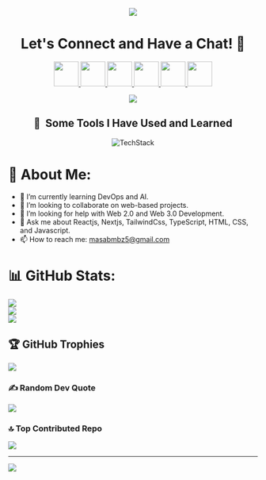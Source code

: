 <p align="center">
  <img src="https://capsule-render.vercel.app/api?type=waving&color=gradient&text=Hello!&height=100&section=header"/>
</p>

<h1 align="center">
  Let's Connect and Have a Chat! 💬
</h1>

<p align="center">
  <a href="https://masab-mbz-portfolio.vercel.app">
    <img height="50" src="https://user-images.githubusercontent.com/46517096/166972883-f5f1d88c-0246-4374-88ac-ded0f2cf0699.png"/>
  </a>
  <a href="https://linkedin.com/in/masab-bin-zia-411a0922a">
    <img height="50" src="https://user-images.githubusercontent.com/46517096/166973395-19676cd8-f8ec-4abf-83ff-da8243505b82.png"/>
  </a>
  <a href="https://medium.com/@masabmbz5">
    <img height="50" src="https://user-images.githubusercontent.com/46517096/166973962-d05d145a-b6a0-4643-bd3d-5ac845679367.png"/>
  </a>
  <a href="https://dev.to/masab_mbz">
    <img height="50" src="https://user-images.githubusercontent.com/46517096/166974096-7aeecad4-483e-4c85-983f-f4b37b3f794e.png"/>
  </a>
  <a href="https://twitter.com/hadescreeping">
    <img height="50" src="https://user-images.githubusercontent.com/46517096/166974271-91dfa250-d70b-4cb9-8707-f1bda1b708c3.png"/>
  </a>
  <a href="https://instagram.com/masab_mbz">
    <img height="50" src="https://user-images.githubusercontent.com/46517096/166974368-9798f39f-1f46-499c-b14e-81f0a3f83a06.png"/>
  </a>
</p>

<p align="center">
  <img src="https://media2.giphy.com/media/v1.Y2lkPTc5MGI3NjExb2ZxMnJyeXdpc2hiY291aHR5aXU4cGljbXltMGI4azkxOHByM3hjMiZlcD12MV9pbnRlcm5hbF9naWZfYnlfaWQmY3Q9Zw/2IudUHdI075HL02Pkk/giphy.gif">
</p>
  
<h2 align="center"> 🚀 &nbsp;Some Tools I Have Used and Learned</h2>

<p align="center">
  <img src="https://skillicons.dev/icons?i=js,html,css,ts,vscode,python,react,next,mysql,bootstrap,nodejs,git,figma,cs,redux,sass,tailwindcss,materialui" alt="TechStack"/>
</p>

# 💫 About Me:
- 🌱 I’m currently learning DevOps and AI.
- 👯 I’m looking to collaborate on web-based projects.
- 🤝 I’m looking for help with Web 2.0 and Web 3.0 Development.
- 💬 Ask me about Reactjs, Nextjs, TailwindCss, TypeScript, HTML, CSS, and Javascript.
- 📫 How to reach me: masabmbz5@gmail.com
# 📊 GitHub Stats:
![](https://github-readme-stats.vercel.app/api?username=MasabBinZia&theme=dark&hide_border=false&include_all_commits=true&count_private=true)<br/>
![](https://github-readme-streak-stats.herokuapp.com/?user=MasabBinZia&theme=dark&hide_border=false)<br/>
![](https://github-readme-stats.vercel.app/api/top-langs/?username=MasabBinZia&theme=dark&hide_border=false&include_all_commits=true&count_private=true&layout=compact)

## 🏆 GitHub Trophies
![](https://github-profile-trophy.vercel.app/?username=MasabBinZia&theme=radical&no-frame=true&no-bg=true&margin-w=4)

### ✍️ Random Dev Quote
![](https://quotes-github-readme.vercel.app/api?type=horizontal&theme=radical)

### 🔝 Top Contributed Repo
![](https://github-contributor-stats.vercel.app/api?username=MasabBinZia&limit=5&theme=dark&combine_all_yearly_contributions=true)

---
[![](https://visitcount.itsvg.in/api?id=MasabBinZia&icon=0&color=0)](https://visitcount.itsvg.in)

<!-- Proudly created with GPRM ( https://gprm.itsvg.in ) -->
